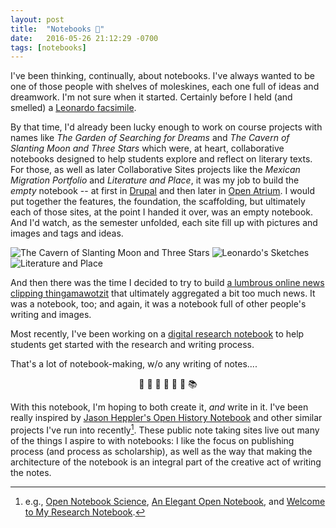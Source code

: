 ```yaml
---
layout: post
title:  "Notebooks 📓"
date:   2016-05-26 21:12:29 -0700
tags: [notebooks]
---
```

I've been thinking, continually, about notebooks. I've always wanted to be one of those people with shelves of moleskines, each one full of ideas and dreamwork. I'm not sure when it started. Certainly before I held (and smelled) a [Leonardo facsimile](http://www.library.ucla.edu/arts/elmer-belt-library-vinciana).<!--break-->

By that time, I'd already been lucky enough to work on course projects with names like *The Garden of Searching for Dreams* and *The Cavern of Slanting Moon and Three Stars* which were, at heart, collaborative notebooks designed to help students explore and reflect on literary texts. For those, as well as later Collaborative Sites projects like the *Mexican Migration Portfolio* and *Literature and Place*, it was my job to build the *empty* notebook -- at first in [Drupal](http://drupal.org) and then later in [Open Atrium](http://www.openatrium.com/#!/). I would put together the features, the foundation, the scaffolding, but ultimately each of those sites, at the point I handed it over, was an empty notebook. And I'd watch, as the semester unfolded, each site fill up with pictures and images and tags and ideas.

<section id="photos3">
  <img src="https://www.evernote.com/l/AN9QgpF8jMJJ5aH-7MTDgY_l-OtSP8WTejUB/image.png" alt="The Cavern of Slanting Moon and Three Stars">
  <img src="http://blogs.library.ucla.edu/special/files/2011/11/Belt-Vinciana-bookplate-full-web-300x254.jpg" alt="Leonardo's Sketches">
  <img src="https://www.evernote.com/l/AN-9GZYQmhhFcKCY5oxfgxE0oxOSffGkGDsB/image.png" alt="Literature and Place">
</section>

And then there was the time I decided to try to build [a lumbrous online news clipping thingamawotzit](https://web.archive.org/web/20080703041339/http://newsobama.org/?) that ultimately aggregated a bit too much news. It was a notebook, too; and again, it was a notebook full of other people's writing and images.

Most recently, I've been working on a [digital research notebook](http://j.mp/my-notebook) to help students get started with the research and writing process.

That's a lot of notebook-making, w/o any writing of notes....

<center> 📓 📕 📗 📘 📔 📒 📚  </center>

With this notebook, I'm hoping to both create it, *and* write in it. I've been really inspired by [Jason Heppler's Open History Notebook](http://notebook.jasonheppler.org/) and other similar projects I've run into recently[^fn-example-notebooks]. These public note taking sites live out many of the things I aspire to with notebooks: I like the focus on publishing process (and process as scholarship), as well as the way that making the architecture of the notebook is an integral part of the creative act of writing the notes.

[^fn-example-notebooks]: e.g., [Open Notebook Science](https://en.wikipedia.org/w/index.php?title=Open_notebook_science&oldid=719360582), [An Elegant Open Notebook](https://electricarchaeology.ca/2015/10/06/an-elegant-open-notebook/), and [Welcome to My Research Notebook](http://notebook.lincolnmullen.com/).
